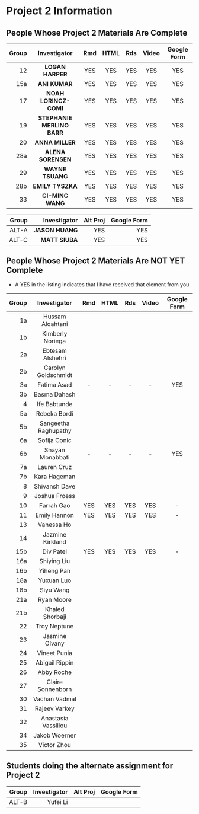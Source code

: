 # Project 2 Information

## People Whose Project 2 Materials Are Complete

Group | Investigator | Rmd | HTML | Rds | Video | Google Form
---: | :---: | :---: | :---: | :---: | :---: | :---:
12 | **LOGAN HARPER** | YES | YES | YES | YES | YES
15a | **ANI KUMAR** | YES | YES | YES | YES | YES
17 | **NOAH LORINCZ-COMI** | YES | YES | YES | YES | YES
19 | **STEPHANIE MERLINO BARR** | YES | YES | YES | YES | YES
20 | **ANNA MILLER** | YES | YES | YES | YES | YES
28a | **ALENA SORENSEN** | YES | YES | YES | YES | YES
29 | **WAYNE TSUANG** | YES | YES | YES | YES | YES 
28b | **EMILY TYSZKA** | YES | YES | YES | YES | YES
33 | **GI-MING WANG** | YES | YES | YES | YES | YES 

Group | Investigator | Alt Proj | Google Form
---: | ---: | ---: | ---:
ALT-A | **JASON HUANG** | YES | YES
ALT-C | **MATT SIUBA** | YES | YES		

## People Whose Project 2 Materials Are NOT YET Complete


- A YES in the listing indicates that I have received that element from you.

Group | Investigator | Rmd | HTML | Rds | Video | Google Form
---: | :---: | :---: | :---: | :---: | :---: | :---:
1a | Hussam Alqahtani | 
1b | Kimberly Noriega | 
2a | Ebtesam Alshehri | 
2b | Carolyn Goldschmidt | 
3a | Fatima Asad | - | - | - | - | YES  
3b | Basma Dahash |
4 | Ife Babtunde |
5a | Rebeka Bordi |
5b | Sangeetha Raghupathy |
6a | Sofija Conic |
6b | Shayan Monabbati | - | - | - | - | YES
7a | Lauren Cruz |
7b | Kara Hageman |
8 | Shivansh Dave | 		
9 | Joshua Froess | 
10 | Farrah Gao	| YES | YES | YES | YES | -
11 | Emily Hannon | YES | YES | YES | YES | -		
13 | Vanessa Ho |
14 | Jazmine Kirkland |
15b | Div Patel | YES | YES | YES | YES | -		
16a | Shiying Liu |
16b | Yiheng Pan |
18a | Yuxuan Luo |
18b | Siyu Wang |
21a | Ryan Moore |
21b | Khaled Shorbaji |
22 | Troy Neptune | 
23 | Jasmine Olvany |
24 | Vineet Punia | 
25 | Abigail Rippin | 
26 | Abby Roche | 
27 | Claire Sonnenborn | 
30 | Vachan Vadmal |
31 | Rajeev Varkey | 
32 | Anastasia Vassiliou | 
34 | Jakob Woerner |
35 | Victor Zhou |

## Students doing the alternate assignment for Project 2

Group | Investigator | Alt Proj | Google Form
---: | ---: | ---: | ---:
ALT-B | Yufei Li | 

